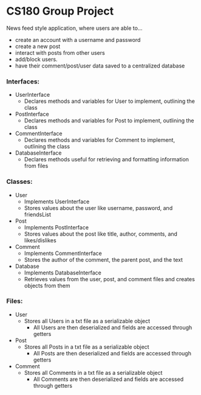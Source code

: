 # CS180 Group Project
News feed style application, where users are able to...
- create an account with a username and password
- create a new post
- interact with posts from other users
- add/block users.
- have their comment/post/user data saved to a centralized database

### Interfaces:
 - UserInterface
   - Declares methods and variables for User to implement, outlining the class
 - PostInterface
   - Declares methods and variables for Post to implement, outlining the class
 - CommentInterface
   - Declares methods and variables for Comment to implement, outlining the class
 - DatabaseInterface
   - Declares methods useful for retrieving and formatting information from files

### Classes:
 - User
   - Implements UserInterface
   - Stores values about the user like username, password, and friendsList
 - Post
   - Implements PostInterface 
   - Stores values about the post like title, author, comments, and likes/dislikes
 - Comment
   - Implements CommentInterface
   - Stores the author of the comment, the parent post, and the text
 - Database
   - Implements DatabaseInterface
   - Retrieves values from the user, post, and comment files and creates objects from them

### Files:
- User
  - Stores all Users in a txt file as a serializable object
    - All Users are then deserialized and fields are accessed through getters  
- Post
  - Stores all Posts in a txt file as a serializable object
    - All Posts are then deserialized and fields are accessed through getters  
- Comment
  - Stores all Comments in a txt file as a serializable object
    - All Comments are then deserialized and fields are accessed through getters  
